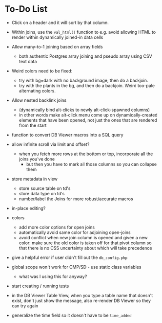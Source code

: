 To-Do List
==========

* Click on a header and it will sort by that column.

* Within joins, use the `val_html()` function to e.g. avoid allowing HTML to render
  within dynamically joined-in data cells

* Allow many-to-1 joining based on array fields
    * both authentic Postgres array joining
      and pseudo array using CSV text data

* Weird colors need to be fixed:
    * try with bg=dark with no background image, then do a backjoin.
    * try with the plants in the bg, and then do a backjoin.
      Weird too-pale alternating colors.

* Allow nested backlink joins
    * (dynamically bind alt-clicks to newly alt-click-spawned columns)
    * in other words make alt-click menu come up on dynamically-created elements that have been opened,
      not just the ones that are rendered from the start

* function to convert DB Viewer macros into a SQL query

* allow infinite scroll via limit and offset?
    * when you fetch more rows at the bottom or top, incorporate all the joins you've done
        * but then you have to mark all those columns so you can collapse them

* store metadata in view
    * store source table on td's
    * store data type on td's
    * number/label the Joins for more robust/accurate macros

* in-place editing?

* colors
    * add more color options for open joins
    * automatically avoid same color for adjoining open-joins
    * avoid conflict when new join column is opened and given a new color:
      make sure the old color is taken off for that pivot column
      so that there is no CSS uncertainty about which will take precedence

* give a helpful error if user didn't fill out the `db_config.php`

* global scope won't work for CMP/SD - use static class variables
    * what was I using this for anyway?

* start creating / running tests

* in the DB Viewer Table View, when you type a table name that doesn't exist,
  don't just show the message, also re-render DB Viewer so they can try again

* generalize the time field so it doesn't have to be `time_added`

